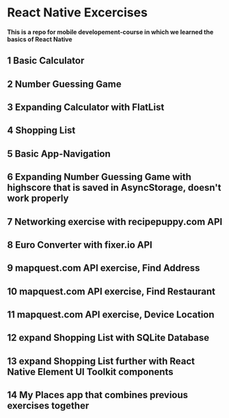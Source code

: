# React Native Excercises
#### This is a repo for mobile developement-course in which we learned the basics of React Native

## 1 Basic Calculator
## 2 Number Guessing Game
## 3 Expanding Calculator with FlatList
## 4 Shopping List
## 5 Basic App-Navigation
## 6 Expanding Number Guessing Game with highscore that is saved in AsyncStorage, doesn't work properly
## 7 Networking exercise with recipepuppy.com API
## 8 Euro Converter with fixer.io API
## 9 mapquest.com API exercise, Find Address 
## 10 mapquest.com API exercise, Find Restaurant
## 11 mapquest.com API exercise, Device Location
## 12 expand Shopping List with SQLite Database
## 13 expand Shopping List further with React Native Element UI Toolkit components
## 14 My Places app that combines previous exercises together

